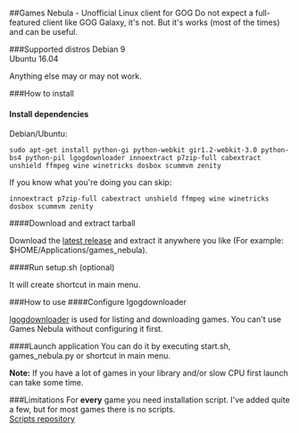 ##Games Nebula - Unofficial Linux client for GOG
Do not expect a full-featured client like GOG Galaxy, it's not. But it's works (most of the times) and can be useful.

###Supported distros
Debian 9  
Ubuntu 16.04

Anything else may or may not work.

###How to install
#### Install dependencies

Debian/Ubuntu:

    sudo apt-get install python-gi python-webkit gir1.2-webkit-3.0 python-bs4 python-pil lgogdownloader innoextract p7zip-full cabextract unshield ffmpeg wine winetricks dosbox scummvm zenity

If you know what you're doing you can skip: 

    innoextract p7zip-full cabextract unshield ffmpeg wine winetricks dosbox scummvm zenity

####Download and extract tarball

Download the [latest release](https://github.com/yancharkin/games_nebula/releases) and extract it anywhere you like (For example: $HOME/Applications/games_nebula).

####Run setup.sh (optional)

It will create shortcut in main menu.

###How to use
####Configure lgogdownloader

[lgogdownloader](https://github.com/Sude-/lgogdownloader) is used for listing and downloading games. You can't use Games Nebula without configuring it first.

####Launch application
You can do it by executing start.sh, games_nebula.py or shortcut in main menu.

**Note:** If you have a lot of games in your library and/or slow CPU first launch can take some time.

###Limitations
For **every** game you need installation script. I've added quite a few, but for most games there is no scripts.  
[Scripts repository](https://github.com/yancharkin/games_nebula_goglib_scripts)
